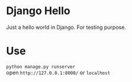 # Django Hello
Just a hello world in Django. For testing purpose.

# Use
`python manage.py runserver`<br>
open `http://127.0.0.1:8000/` or `localhost`
